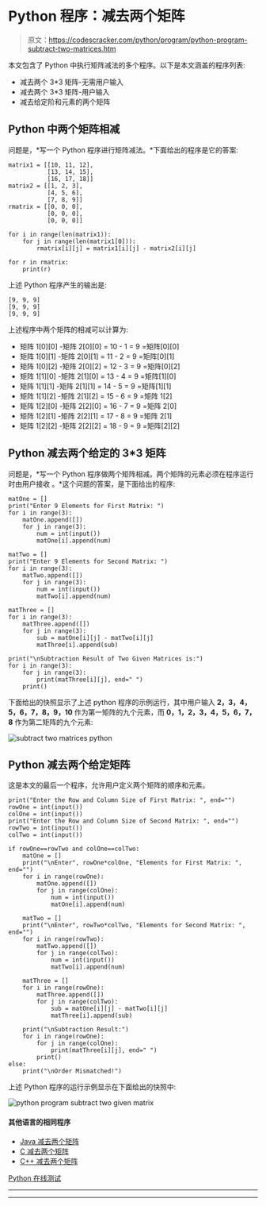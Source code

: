 # Python 程序：减去两个矩阵

> 原文：<https://codescracker.com/python/program/python-program-subtract-two-matrices.htm>

本文包含了 Python 中执行矩阵减法的多个程序。以下是本文涵盖的程序列表:

*   减去两个 3*3 矩阵-无需用户输入
*   减去两个 3*3 矩阵-用户输入
*   减去给定阶和元素的两个矩阵

## Python 中两个矩阵相减

问题是，*写一个 Python 程序进行矩阵减法。*下面给出的程序是它的答案:

```
matrix1 = [[10, 11, 12],
           [13, 14, 15],
           [16, 17, 18]]
matrix2 = [[1, 2, 3],
           [4, 5, 6],
           [7, 8, 9]]
rmatrix = [[0, 0, 0],
           [0, 0, 0],
           [0, 0, 0]]

for i in range(len(matrix1)):
    for j in range(len(matrix1[0])):
        rmatrix[i][j] = matrix1[i][j] - matrix2[i][j]

for r in rmatrix:
    print(r)
```

上述 Python 程序产生的输出是:

```
[9, 9, 9]
[9, 9, 9]
[9, 9, 9]
```

上述程序中两个矩阵的相减可以计算为:

*   矩阵 1[0][0] -矩阵 2[0][0] = 10 - 1 = 9 =矩阵[0][0]
*   矩阵 1[0][1] -矩阵 2[0][1] = 11 - 2 = 9 =矩阵[0][1]
*   矩阵 1[0][2] -矩阵 2[0][2] = 12 - 3 = 9 =矩阵[0][2]
*   矩阵 1[1][0] -矩阵 2[1][0] = 13 - 4 = 9 =矩阵[1][0]
*   矩阵 1[1][1] -矩阵 2[1][1] = 14 - 5 = 9 =矩阵[1][1]
*   矩阵 1[1][2] -矩阵 2[1][2] = 15 - 6 = 9 =矩阵 1[2]
*   矩阵 1[2][0] -矩阵 2[2][0] = 16 - 7 = 9 =矩阵 2[0]
*   矩阵 1[2][1] -矩阵 2[2][1] = 17 - 8 = 9 =矩阵 2[1]
*   矩阵 1[2][2] -矩阵 2[2][2] = 18 - 9 = 9 =矩阵[2][2]

## Python 减去两个给定的 3*3 矩阵

问题是，*写一个 Python 程序做两个矩阵相减。两个矩阵的元素必须在程序运行时由用户接收 。*这个问题的答案，是下面给出的程序:

```
matOne = []
print("Enter 9 Elements for First Matrix: ")
for i in range(3):
    matOne.append([])
    for j in range(3):
        num = int(input())
        matOne[i].append(num)

matTwo = []
print("Enter 9 Elements for Second Matrix: ")
for i in range(3):
    matTwo.append([])
    for j in range(3):
        num = int(input())
        matTwo[i].append(num)

matThree = []
for i in range(3):
    matThree.append([])
    for j in range(3):
        sub = matOne[i][j] - matTwo[i][j]
        matThree[i].append(sub)

print("\nSubtraction Result of Two Given Matrices is:")
for i in range(3):
    for j in range(3):
        print(matThree[i][j], end=" ")
    print()
```

下面给出的快照显示了上述 python 程序的示例运行，其中用户输入 **2，3，4，5，6，7，8，9，10** 作为第一矩阵的九个元素，而 **0，1，2，3，4，5，6，7，8** 作为第二矩阵的九个元素:

![subtract two matrices python](img/6a0718c5945f4bfa45f8237749829f8f.png)

## Python 减去两个给定矩阵

这是本文的最后一个程序，允许用户定义两个矩阵的顺序和元素。

```
print("Enter the Row and Column Size of First Matrix: ", end="")
rowOne = int(input())
colOne = int(input())
print("Enter the Row and Column Size of Second Matrix: ", end="")
rowTwo = int(input())
colTwo = int(input())

if rowOne==rowTwo and colOne==colTwo:
    matOne = []
    print("\nEnter", rowOne*colOne, "Elements for First Matrix: ", end="")
    for i in range(rowOne):
        matOne.append([])
        for j in range(colOne):
            num = int(input())
            matOne[i].append(num)

    matTwo = []
    print("\nEnter", rowTwo*colTwo, "Elements for Second Matrix: ", end="")
    for i in range(rowTwo):
        matTwo.append([])
        for j in range(colTwo):
            num = int(input())
            matTwo[i].append(num)

    matThree = []
    for i in range(rowOne):
        matThree.append([])
        for j in range(colTwo):
            sub = matOne[i][j] - matTwo[i][j]
            matThree[i].append(sub)

    print("\nSubtraction Result:")
    for i in range(rowOne):
        for j in range(colOne):
            print(matThree[i][j], end=" ")
        print()
else:
    print("\nOrder Mismatched!")
```

上述 Python 程序的运行示例显示在下面给出的快照中:

![python program subtract two given matrix](img/d55978e6e5ae8d9f52b9957d61075511.png)

#### 其他语言的相同程序

*   [Java 减去两个矩阵](/java/program/java-program-subtract-matrices.htm)
*   [C 减去两个矩阵](/c/program/c-program-subtract-matrices.htm)
*   [C++ 减去两个矩阵](/cpp/program/cpp-program-subtract-matrices.htm)

[Python 在线测试](/exam/showtest.php?subid=10)

* * *

* * *